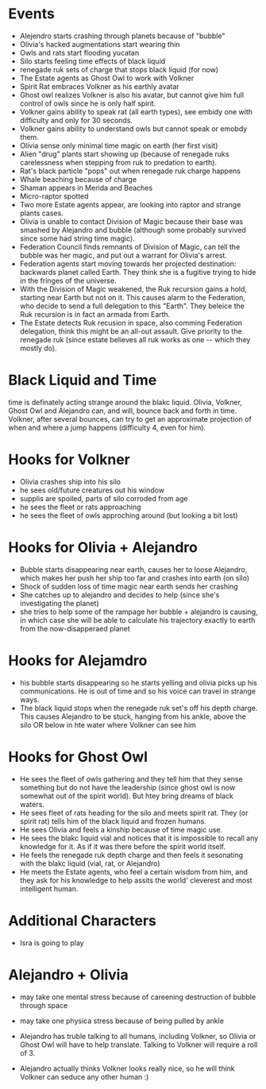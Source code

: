 # Events

- Alejendro starts crashing through planets because of "bubble"
- Olivia's hacked augmentations start wearing thin
- Owls and rats start flooding yucatan
- Silo starts feeling time effects of black liquid
- renegade ruk sets of charge that stops black liquid (for now)
- The Estate agents as Ghost Owl to work with Volkner
- Spirit Rat embraces Volkner as his earthly avatar
- Ghost owl realizes Volkner is also his avatar, but cannot give him full control of owls since he is only half spirit.
- Volkner gains ability to speak rat (all earth types), see embidy one with difficulty and only for 30 seconds.
- Volkner gains ability to understand owls but cannot speak or emobdy them.
- Olivia sense only minimal time magic on earth (her first visit)
- Alien "drug" plants start showing up (because of renegade ruks carelessness when stepping from ruk to predation to earth).
- Rat's black particle "pops" out when renegade ruk charge happens
- Whale beaching because of charge
- Shaman appears in Merida and Beaches
- Micro-raptor spotted
- Two more Estate agents appear, are looking into raptor and strange plants cases.
- Olivia is unable to contact Division of Magic because their base was smashed by Alejandro and bubble (although some probably survived since some had string time magic).
- Federation Council finds remnants of Division of Magic, can tell the bubble was her magic, and put out a warrant for Olivia's arrest.
- Federation agents start moving towards her projected destination: backwards planet called Earth. They think she is a fugitive trying to hide in the fringes of the universe.
- With the Division of Magic weakened, the Ruk recursion gains a hold, starting near Earth but not on it. This causes alarm to the Federation, who decide to send a full delegation to this "Earth". They beleice the Ruk recursion is in fact an armada from Earth.
- The Estate detects Ruk recusion in space, also comming Federation delegation, think this might be an all-out assault. Give priority to the renegade ruk (since estate believes all ruk works as one -- which they mostly do).

# Black Liquid and Time

time is definately acting strange around the blakc liquid. Olivia, Volkner, Ghost Owl and Alejandro can, and will, bounce back and forth in time. Volkner, after several bounces, can try to get an approximate projection of when and where a jump happens (difficulty 4, even for him).


# Hooks for Volkner

- Olivia crashes ship into his silo
- he sees old/future creatures out his window
- supplis are spoiled, parts of silo corroded from age
- he sees the fleet or rats approaching
- he sees the fleet of owls approching around (but looking a bit lost)

# Hooks for Olivia + Alejandro

- Bubble starts disappearing near earth, causes her to loose Alejandro, which makes her push her ship too far and crashes into earth (on silo)
- Shock of sudden loss of time magic near earth sends her crashing
- She catches up to alejandro and decides to help (since she's investigating the planet)
- she tries to help some of the rampage her bubble + alejandro is causing, in which case she will be able to calculate his trajectory exactly to earth from the now-disapperaed planet

# Hooks for Alejamdro

- his bubble starts disappearing so he starts yelling and olivia picks up his communications. He is out of time and so his voice can travel in strange ways.
- The black liquid stops when the renegade ruk set's off his depth charge. This causes Alejandro to be stuck, hanging from his ankle, above the silo OR below in hte water where Volkner can see him

# Hooks for Ghost Owl

- He sees the fleet of owls gathering and they tell him that they sense something but do not have the leadership (since ghost owl is now somewhat out of the spirit world). But htey bring dreams of black waters.
- He sees fleet of rats heading for the silo and meets spirit rat. They (or spirit rat) tells him of the black liquid and frozen humans.
- He sees Olivia and feels a kinship because of time magic use.
- He sees the blakc liquid vial and notices that it is impossible to recall any knowledge for it. As if it was there before the spirit world itself.
- He feels the renegade ruk depth charge and then feels it sesonating with the blakc liquid (vial, rat, or Alejandro)
- He meets the Estate agents, who feel a certain wisdom from him, and they ask for his knowledge to help assits the world' cleverest and most intelligent human.

# Additional Characters

- Isra is going to play

# Alejandro + Olivia

- may take one mental stress because of careening destruction of bubble through space
- may take one physica stress because of being pulled by ankle

- Alejandro has truble talking to all humans, including Volkner, so Olivia or Ghost Owl will have to help translate. Talking to Volkner will require a roll of 3.

- Alejandro actually thinks Volkner looks really nice, so he will think Volkner can seduce any other human :)


